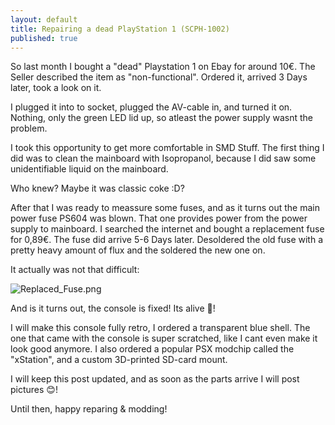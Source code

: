 ```yaml
---
layout: default
title: Repairing a dead PlayStation 1 (SCPH-1002)
published: true
---
```

So last month I bought a "dead" Playstation 1 on Ebay for around 10€. The Seller described the item as "non-functional". Ordered it, arrived 3 Days later, took a look on it.

I plugged it into to socket, plugged the AV-cable in, and turned it on.
Nothing, only the green LED lid up, so atleast the power supply wasnt the problem.

I took this opportunity to get more comfortable in SMD Stuff. The first thing I did was to clean the mainboard with Isopropanol, because I did saw some unidentifiable liquid on the mainboard.

Who knew? Maybe it was classic coke :D?

After that I was ready to meassure some fuses, and as it turns out the main power fuse PS604 was blown. That one provides power from the power supply to mainboard. I searched the internet and bought a replacement fuse for 0,89€. The fuse did arrive 5-6 Days later. Desoldered the old fuse with a pretty heavy amount of flux and the soldered the new one on. 

It actually was not that difficult:

![Replaced_Fuse.png]({{site.url}}/_posts/Replaced_Fuse.png)

And is it turns out, the console is fixed! Its alive 🤖!

I will make this console fully retro, I ordered a transparent blue shell. The one that came with the console is super scratched, like I cant even make it look good anymore. I also ordered a popular PSX modchip called the "xStation", and a custom 3D-printed SD-card mount.

I will keep this post updated, and as soon as the parts arrive I will post pictures 😊!

Until then, happy reparing & modding!
